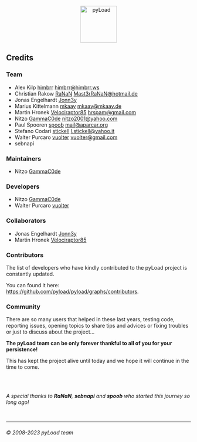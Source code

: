 <p align="center">
  <img src="https://raw.githubusercontent.com/pyload/pyload/main/media/logo.png" alt="pyLoad" height="100" />
</p>

## Credits

### Team

- Alex Kilp [himbrr](https://github.com/kilale) <himbrr@himbrr.ws>
- Christian Rakow [RaNaN](https://github.com/RaNaN) <Mast3rRaNaN@hotmail.de>
- Jonas Engelhardt [Jonn3y](https://github.com/Jonn3y)
- Marius Kittelmann [mkaay](https://github.com/mkaay) <mkaay@mkaay.de>
- Martin Hronek [Velociraptor85](https://github.com/Velociraptor85) <hrspam@gmail.com>
- Nitzo [GammaC0de](https://github.com/GammaC0de) <nitzo2001@yahoo.com>
- Paul Spooren [spoob](https://github.com/aparcar) <mail@aparcar.org>
- Stefano Codari [stickell](https://github.com/stickell) <l.stickell@yahoo.it>
- Walter Purcaro [vuolter](https://github.com/vuolter) <vuolter@gmail.com>
- sebnapi

### Maintainers

- Nitzo [GammaC0de](https://github.com/GammaC0de)

### Developers

- Nitzo [GammaC0de](https://github.com/GammaC0de)
- Walter Purcaro [vuolter](https://github.com/vuolter)

### Collaborators

- Jonas Engelhardt [Jonn3y](https://github.com/Jonn3y)
- Martin Hronek [Velociraptor85](https://github.com/Velociraptor85)

### Contributors

The list of developers who have kindly contributed to the pyLoad project is constantly updated.

You can found it here: <https://github.com/pyload/pyload/graphs/contributors>.

### Community

There are so many users that helped in these last years, testing code, reporting issues,
opening topics to share tips and advices or fixing troubles or just to discuss about the project...

**The pyLoad team can be only forever thankful to all of you for your persistence!**

This has kept the project alive until today and we hope it will continue in the time to come.

<br />
<br />

_A special thanks to **RaNaN**, **sebnapi** and **spoob** who started this journey so long ago!_

<br />

---

###### © 2008-2023 pyLoad team
